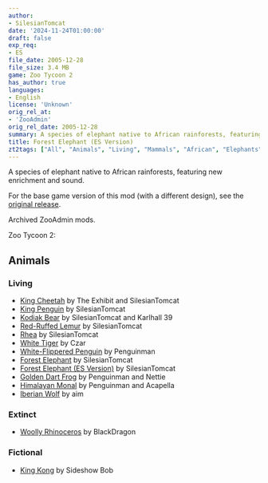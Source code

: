 ```yaml
---
author:
- SilesianTomcat
date: '2024-11-24T01:00:00'
draft: false
exp_req:
- ES
file_date: 2005-12-28
file_size: 3.4 MB
game: Zoo Tycoon 2
has_author: true
languages:
- English
license: 'Unknown'
orig_rel_at:
- 'ZooAdmin'
orig_rel_date: 2005-12-28
summary: A species of elephant native to African rainforests, featuring new enrichment and sound.
title: Forest Elephant (ES Version)
zt2tags: ["All", "Animals", "Living", "Mammals", "African", "Elephants", "ZT2" ]
---
```

A species of elephant native to African rainforests, featuring new enrichment and sound.

For the base game version of this mod (with a different design), see the [original release](/mods/zt2/animals/living/forest-elephant/).


Archived ZooAdmin mods.

Zoo Tycoon 2:

## Animals

### Living
- [King Cheetah](https://www.zooberry.org/mods/zt2/animals/living/king-cheetah/) by The Exhibit and SilesianTomcat
- [King Penguin](https://www.zooberry.org/mods/zt2/animals/living/king-penguin/) by SilesianTomcat
- [Kodiak Bear](https://www.zooberry.org/mods/zt2/animals/living/kodiak-bear/) by SilesianTomcat and Karlhall 39
- [Red-Ruffed Lemur](https://www.zooberry.org/mods/zt2/animals/living/red-ruffed-lemur/) by SilesianTomcat
- [Rhea](https://www.zooberry.org/mods/zt2/animals/living/rhea/) by SilesianTomcat
- [White Tiger](https://www.zooberry.org/mods/zt2/animals/living/white-tiger/) by Czar
- [White-Flippered Penguin](https://www.zooberry.org/mods/zt2/animals/living/white-flippered-penguin/) by Penguinman
- [Forest Elephant](https://www.zooberry.org/mods/zt2/animals/living/forest-elephant/) by SilesianTomcat
- [Forest Elephant (ES Version)](https://www.zooberry.org/mods/zt2/animals/living/forest-elephant-es/) by SilesianTomcat
- [Golden Dart Frog](https://www.zooberry.org/mods/zt2/animals/living/golden-dart-frog/) by Penguinman and Nettie
- [Himalayan Monal](https://www.zooberry.org/mods/zt2/animals/living/himalayan-monal/) by Penguinman and Acapella
- [Iberian Wolf](https://www.zooberry.org/mods/zt2/animals/living/iberian-wolf/) by aim

### Extinct
- [Woolly Rhinoceros](https://www.zooberry.org/mods/zt2/animals/living/woolly-rhinoceros/) by BlackDragon

### Fictional
- [King Kong](https://www.zooberry.org/mods/zt2/animals/fictional/king-kong/) by Sideshow Bob